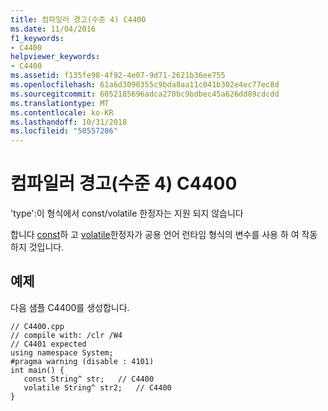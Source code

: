 ```yaml
---
title: 컴파일러 경고(수준 4) C4400
ms.date: 11/04/2016
f1_keywords:
- C4400
helpviewer_keywords:
- C4400
ms.assetid: f135fe98-4f92-4e07-9d71-2621b36ee755
ms.openlocfilehash: 61a6d3090355c9bda8aa11c041b302e4ec77ec8d
ms.sourcegitcommit: 6052185696adca270bc9bdbec45a626dd89cdcdd
ms.translationtype: MT
ms.contentlocale: ko-KR
ms.lasthandoff: 10/31/2018
ms.locfileid: "50557286"
---
```

# <a name="compiler-warning-level-4-c4400"></a>컴파일러 경고(수준 4) C4400

'type':이 형식에서 const/volatile 한정자는 지원 되지 않습니다

합니다 [const](../../cpp/const-cpp.md)하 고 [volatile](../../cpp/volatile-cpp.md)한정자가 공용 언어 런타임 형식의 변수를 사용 하 여 작동 하지 것입니다.

## <a name="example"></a>예제

다음 샘플 C4400를 생성합니다.

```
// C4400.cpp
// compile with: /clr /W4
// C4401 expected
using namespace System;
#pragma warning (disable : 4101)
int main() {
   const String^ str;   // C4400
   volatile String^ str2;   // C4400
}
```